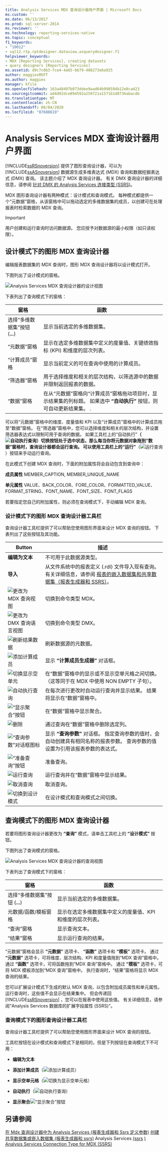 ```yaml
---
title: Analysis Services MDX 查询设计器用户界面 | Microsoft Docs
ms.custom: ''
ms.date: 06/13/2017
ms.prod: sql-server-2014
ms.reviewer: ''
ms.technology: reporting-services-native
ms.topic: conceptual
f1_keywords:
- "10012"
- sql12.rtp.rptdesigner.dataview.asquerydesigner.f1
helpviewer_keywords:
- MDX [Reporting Services], creating datasets
- query designers [Reporting Services]
ms.assetid: d9c7c0b3-fce4-4a65-b679-408273e6a925
author: maggiesMSFT
ms.author: maggies
manager: kfile
ms.openlocfilehash: 163a48497b073ddee9aad64b998594b12e8cad23
ms.sourcegitcommit: ad4d92dce894592a259721a1571b1d8736abacdb
ms.translationtype: MT
ms.contentlocale: zh-CN
ms.lasthandoff: 08/04/2020
ms.locfileid: "87688619"
---
```

# <a name="analysis-services-mdx-query-designer-user-interface"></a>Analysis Services MDX 查询设计器用户界面
  [!INCLUDE[ssRSnoversion](../../../includes/ssrsnoversion-md.md)] 提供了图形查询设计器，可以为 [!INCLUDE[ssASnoversion](../../includes/ssasnoversion-md.md)] 数据源生成多维表达式 (MDX) 查询和数据挖掘表达式 (DMX) 查询。 该主题介绍了 MDX 查询设计器。 有关 DMX 查询设计器的详细信息，请参阅 [针对 DMX 的 Analysis Services 连接类型 (SSRS)](analysis-services-connection-type-for-dmx-ssrs.md)。

 MDX 图形查询设计器有两种模式：设计模式和查询模式。 每种模式都提供一个“元数据”窗格，从该窗格中可以拖动选定的多维数据集的成员，以创建可在处理报表时检索数据的 MDX 查询。

> [!IMPORTANT]
>  用户创建和运行查询时访问数据源。 您应授予对数据源的最小权限（如只读权限）。

## <a name="graphical-mdx-query-designer-in-design-mode"></a>设计模式下的图形 MDX 查询设计器
 编辑报表数据集的 MDX 查询时，图形 MDX 查询设计器将以设计模式打开。

 下图列出了设计模式的窗格。

 ![Analysis Services MDX 查询设计器的设计视图](../../analysis-services/media/rsqd-dsawas-mdx-designmode.gif "Analysis Services MDX 查询设计器的设计视图")

 下表列出了查询模式下的窗格：

|窗格|函数|
|----------|--------------|
|选择“多维数据集”按钮 (**...**)|显示当前选定的多维数据集。|
|“元数据”窗格|显示在选定多维数据集中定义的度量值、关键绩效指标 (KPI) 和维度的层次列表。|
|“计算成员”窗格|显示当前定义的可在查询中使用的计算成员。|
|“筛选器”窗格|用于选择维度和相关的层次结构，以筛选源中的数据并限制返回报表的数据。|
|“数据”窗格|在从“元数据”窗格向“计算成员”窗格拖动项目时，显示结果集的列标题。 如果选中 **“自动执行”** 按钮，则可自动更新结果集。 .|

 可以将“元数据”窗格中的维度、度量值和 KPI 以及“计算成员”窗格中的计算成员拖至“数据”窗格。 在“筛选器”窗格中，您可以选择维度和相关的层次结构，并设置筛选器表达式以限制可用于查询的数据。 如果工具栏上的“自动执行”****（![自动执行查询](../../analysis-services/media/rsqdicon-autoexecute.gif "自动执行查询")）切换按钮处于选中状态，那么每当你将元数据对象拖到“数据”窗格时，查询设计器都会运行查询。 可以使用工具栏上的“运行”****（![运行查询](../../analysis-services/media/rsqdicon-run.gif "运行查询")）按钮来手动运行查询。

 在此模式下创建 MDX 查询时，下面的附加属性将会自动包含到查询中：

 **成员属性** MEMBER_CAPTION, MEMBER_UNIQUE_NAME

 **单元属性** VALUE、BACK_COLOR、FORE_COLOR、FORMATTED_VALUE、FORMAT_STRING、FONT_NAME、FONT_SIZE、FONT_FLAGS

 若要指定您自己的附加属性，则必须在查询模式下，手动编辑 MDX 查询。

### <a name="graphical-mdx-query-designer-toolbar-in-design-mode"></a>设计模式下的图形 MDX 查询设计器工具栏
 查询设计器工具栏提供了可以帮助您使用图形界面来设计 MDX 查询的按钮。 下表列出了这些按钮及其功能。

|Button|描述|
|------------|-----------------|
|**编辑为文本**|不可用于此数据源类型。|
|**导入**|从文件系统中的报表定义 (.rdl) 文件导入现有查询。 有关详细信息，请参阅 [报表的嵌入数据集和共享数据集（报表生成器和 SSRS）](report-embedded-datasets-and-shared-datasets-report-builder-and-ssrs.md)。|
|![更改为 MDX 查询视图](../../analysis-services/media/rsqdicon-commandtypemdx.gif "更改为 MDX 查询视图")|切换到命令类型 MDX。|
|![更改为 DMX 查询语言视图](../media/rsqdicon-commandtypedmx.gif "更改为 DMX 查询语言视图")|切换到命令类型 DMX。|
|![刷新结果数据](../../analysis-services/media/rsqdicon-refresh.gif "刷新结果数据")|刷新数据源的元数据。|
|![添加计算成员](../../analysis-services/media/rsqdicon-addcalculatedmember.gif "添加计算成员")|显示 **“计算成员生成器”** 对话框。|
|![切换显示空单元](../../analysis-services/media/rsqdicon-showemptycells.gif "切换为显示空单元格")|在“数据”窗格中的显示或不显示空单元格之间切换。 （这等同于在 MDX 中使用 NON EMPTY 子句）。|
|![自动执行查询](../../analysis-services/media/rsqdicon-autoexecute.gif "自动执行查询")|在每次进行更改时自动运行查询并显示结果。 结果将显示在“数据”窗格中。|
|![“显示聚合”按钮](../../analysis-services/media/rsqdicon-showaggregations.gif "“显示聚合”按钮")|在“数据”窗格中显示聚合。|
|![删除](../../analysis-services/media/rsqdicon-delete.gif "删除")|通过查询在“数据”窗格中删除选定列。|
|![“查询参数”对话框图标](../../analysis-services/media/iconqueryparameter.gif "“查询参数”对话框图标")|显示 **“查询参数”** 对话框。 指定查询参数的值时，会自动创建具有相同名称的报表参数。 查询参数的值设置为引用该报表参数的表达式。|
|![“准备查询”按钮](../../analysis-services/media/rsqdicon-preparequery.gif "“准备查询”按钮")|准备查询。|
|![运行查询](../../analysis-services/media/rsqdicon-run.gif "运行查询")|运行查询并在“数据”窗格中显示结果。|
|![取消查询](../../analysis-services/media/rsqdicon-cancel.gif "取消查询")|取消查询。|
|![切换到设计模式](../../analysis-services/media/rsqdicon-designmode.gif "切换到设计模式")|在设计模式和查询模式之间切换。|

## <a name="graphical-mdx-query-designer-in-query-mode"></a>查询模式下的图形 MDX 查询设计器
 若要将图形查询设计器更改为 **“查询”** 模式，请单击工具栏上的 **“设计模式”** 按钮。

 下图列出了查询模式的窗格。

 ![Analysis Services MDX 查询设计器的查询视图](../../analysis-services/media/rsqd-dsawas-mdx-querymode.gif "Analysis Services MDX 查询设计器的查询视图")

 下表列出了查询模式下的窗格：

|窗格|函数|
|----------|--------------|
|选择“多维数据集”按钮 (**...**)|显示当前选定的多维数据集。|
|元数据/函数/模板窗格|显示在选定多维数据集中定义的度量值、KPI 和维度的层次列表。|
|“查询”窗格|显示查询文本。|
|“结果”窗格|显示运行查询的结果。|

 “元数据”窗格会显示 **“元数据”** 选项卡、 **“函数”** 选项卡和 **“模板”** 选项卡。 通过 **“元数据”** 选项卡，可将维度、层次结构、KPI 和度量值拖到“MDX 查询”窗格中。 通过 **“函数”** 选项卡，可将函数拖到“MDX 查询”窗格中。 通过 **“模板”** 选项卡，可将 MDX 模板添加到“MDX 查询”窗格中。 执行查询时，“结果”窗格将显示 MDX 查询的结果。

 您可以扩展设计模式下生成的默认 MDX 查询，以包含附加成员属性和单元属性。 运行查询时，这些值不会显示在结果集中。 但会传递回 [!INCLUDE[ssRSnoversion](../../../includes/ssrsnoversion-md.md)] ，您可以在报表中使用这些值。 有关详细信息，请参阅“Analysis Services 数据库的扩展字段属性 (SSRS)”。

### <a name="graphical-query-designer-toolbar-in-query-mode"></a>查询模式下的图形查询设计器工具栏
 查询设计器工具栏提供了可以帮助您使用图形界面来设计 MDX 查询的按钮。

 工具栏按钮在设计模式和查询模式下是相同的，但是下列按钮在查询模式下不可用：

-   **编辑为文本**

-   **添加计算成员**（![添加计算成员](../../analysis-services/media/rsqdicon-addcalculatedmember.gif "添加计算成员")）

-   **显示空单元格**（![切换为显示空单元格](../../analysis-services/media/rsqdicon-showemptycells.gif "切换为显示空单元格")）

-   **自动执行**（![自动执行查询](../../analysis-services/media/rsqdicon-autoexecute.gif "自动执行查询")）

-   **显示聚合**![“显示聚合”按钮](../../analysis-services/media/rsqdicon-showaggregations.gif "“显示聚合”按钮")

## <a name="see-also"></a>另请参阅
 [在 Mdx 查询设计器中为 Analysis Services &#40;报表生成器和 Ssrs 定义参数&#41;](define-parameters-in-the-mdx-query-designer-for-analysis-services.md) [创建共享数据集或嵌入数据集 &#40;报表生成器和 ssrs&#41;](create-a-shared-dataset-or-embedded-dataset-report-builder-and-ssrs.md) Analysis Services [&#40;ssrs](analysis-services-connection-type-for-dmx-ssrs.md) [&#41;](../report-server/rsreportdesigner-configuration-file.md) [Analysis Services Connection Type for MDX &#40;SSRS&#41;](analysis-services-connection-type-for-mdx-ssrs.md)


